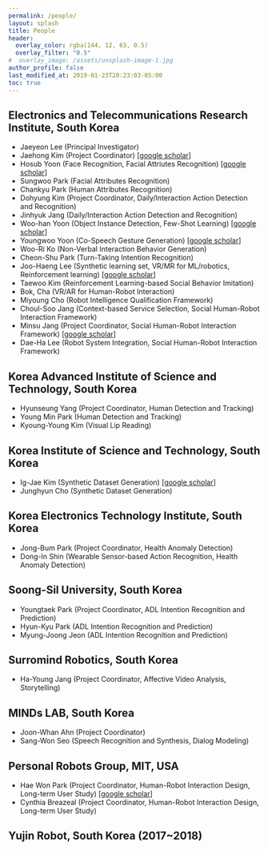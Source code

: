 ```yaml
---
permalink: /people/
layout: splash
title: People
header:
  overlay_color: rgba(144, 12, 63, 0.5)
  overlay_filter: "0.5"
#  overlay_image: /assets/unsplash-image-1.jpg
author_profile: false
last_modified_at: 2019-01-23T20:23:03-05:00
toc: true
---
```


## Electronics and Telecommunications Research Institute, South Korea
* Jaeyeon Lee (Principal Investigator)
* Jaehong Kim (Project Coordinator) [[google scholar](https://scholar.google.co.kr/citations?hl=en&user=PfnxK1kAAAAJ)]
* Hosub Yoon (Face Recognition, Facial Attriutes Recognition) [[google scholar](https://scholar.google.co.kr/citations?user=zrcNPdgAAAAJ&hl=en&oi=sra)]
* Sungwoo Park (Facial Attributes Recognition)
* Chankyu Park (Human Attributes Recognition)
* Dohyung Kim (Project Coordinator, Daily/Interaction Action Detection and Recognition)
* Jinhyuk Jang (Daily/Interaction Action Detection and Recognition)
* Woo-han Yoon (Object Instance Detection, Few-Shot Learning) [[google scholar](https://scholar.google.com/citations?user=qvGnAasAAAAJ&hl=en)]
* Youngwoo Yoon (Co-Speech Gesture Generation) [[google scholar](https://scholar.google.com/citations?hl=en&user=XPL1OiAAAAAJ)]
* Woo-Ri Ko (Non-Verbal Interaction Behavior Generation)
* Cheon-Shu Park (Turn-Taking Intention Recognition)
* Joo-Haeng Lee (Synthetic learning set, VR/MR for ML/robotics, Reinforcement learning) [[google scholar](https://scholar.google.co.kr/citations?hl=en&user=f529BfkAAAAJ)]
* Taewoo Kim (Reinforcement Learning-based Social Behavior Imitation)
* Bok, Cha (VR/AR for Human-Robot Interaction)
* Miyoung Cho (Robot Intelligence Qualification Framework)
* Choul-Soo Jang (Context-based Service Selection, Social Human-Robot Interaction Framework)
* Minsu Jang (Project Coordinator, Social Human-Robot Interaction Framework) [[google scholar](https://scholar.google.com/citations?hl=en&user=ggkuHCcAAAAJ)]
* Dae-Ha Lee (Robot System Integration, Social Human-Robot Interaction Framework)

## Korea Advanced Institute of Science and Technology, South Korea
* Hyunseung Yang (Project Coordinator, Human Detection and Tracking)
* Young Min Park (Human Detection and Tracking)
* Kyoung-Young Kim (Visual Lip Reading)

## Korea Institute of Science and Technology, South Korea
* Ig-Jae Kim (Synthetic Dataset Generation) [[google scholar](https://scholar.google.co.kr/citations?user=mkpLT20AAAAJ&hl=en&oi=ao)]
* Junghyun Cho (Synthetic Dataset Generation)

## Korea Electronics Technology Institute, South Korea
* Jong-Bum Park (Project Coordinator, Health Anomaly Detection)
* Dong-In Shin (Wearable Sensor-based Action Recognition, Health Anomaly Detection)

## Soong-Sil University, South Korea
* Youngtaek Park (Project Coordinator, ADL Intention Recognition and Prediction)
* Hyun-Kyu Park (ADL Intention Recognition and Prediction)
* Myung-Joong Jeon (ADL Intention Recognition and Prediction)

## Surromind Robotics, South Korea
* Ha-Young Jang (Project Coordinator, Affective Video Analysis, Storytelling)

## MINDs LAB, South Korea
* Joon-Whan Ahn (Project Coordinator)
* Sang-Won Seo (Speech Recognition and Synthesis, Dialog Modeling)

## Personal Robots Group, MIT, USA
* Hae Won Park (Project Coordinator, Human-Robot Interaction Design, Long-term User Study) [[google scholar](https://scholar.google.co.kr/citations?hl=en&user=kJoNMc8AAAAJ)]
* Cynthia Breazeal (Project Coordinator, Human-Robot Interaction Design, Long-term User Study)

## Yujin Robot, South Korea (2017~2018)